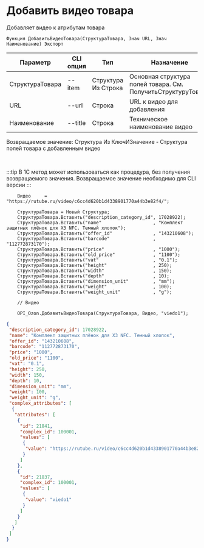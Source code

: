 ﻿---
sidebar_position: 24
---

# Добавить видео товара
 Добавляет видео к атрибутам товара



`Функция ДобавитьВидеоТовара(СтруктураТовара, Знач URL, Знач Наименование) Экспорт`

  | Параметр | CLI опция | Тип | Назначение |
  |-|-|-|-|
  | СтруктураТовара | --item | Структура Из Строка | Основная структура полей товара. См. ПолучитьСтруктуруТовара |
  | URL | --url | Строка | URL к видео для добавления |
  | Наименование | --title | Строка | Техническое наименование видео |

  
  Возвращаемое значение:   Структура Из КлючИЗначение - Структура полей товара с добавленным видео

<br/>

:::tip
В 1С метод может использоваться как процедура, без получения возвращаемого значения. Возвращаемое значение необходимо для CLI версии
:::
<br/>


```bsl title="Пример кода"
    Видео     = "https://rutube.ru/video/c6cc4d620b1d4338901770a44b3e82f4/";

    СтруктураТовара = Новый Структура;
    СтруктураТовара.Вставить("description_category_id", 17028922);
    СтруктураТовара.Вставить("name"                   , "Комплект защитных плёнок для X3 NFC. Темный хлопок");
    СтруктураТовара.Вставить("offer_id"               , "143210608");
    СтруктураТовара.Вставить("barcode"                , "112772873170");
    СтруктураТовара.Вставить("price"                  , "1000");
    СтруктураТовара.Вставить("old_price"              , "1100");
    СтруктураТовара.Вставить("vat"                    , "0.1");
    СтруктураТовара.Вставить("height"                 , 250);
    СтруктураТовара.Вставить("width"                  , 150);
    СтруктураТовара.Вставить("depth"                  , 10);
    СтруктураТовара.Вставить("dimension_unit"         , "mm");
    СтруктураТовара.Вставить("weight"                 , 100);
    СтруктураТовара.Вставить("weight_unit"            , "g");

    // Видео

    OPI_Ozon.ДобавитьВидеоТовара(СтруктураТовара, Видео, "viedo1");
```
    



```json title="Результат"
{
 "description_category_id": 17028922,
 "name": "Комплект защитных плёнок для X3 NFC. Темный хлопок",
 "offer_id": "143210608",
 "barcode": "112772873170",
 "price": "1000",
 "old_price": "1100",
 "vat": "0.1",
 "height": 250,
 "width": 150,
 "depth": 10,
 "dimension_unit": "mm",
 "weight": 100,
 "weight_unit": "g",
 "complex_attributes": [
  {
   "attributes": [
    {
     "id": 21841,
     "complex_id": 100001,
     "values": [
      {
       "value": "https://rutube.ru/video/c6cc4d620b1d4338901770a44b3e82f4/"
      }
     ]
    },
    {
     "id": 21837,
     "complex_id": 100001,
     "values": [
      {
       "value": "viedo1"
      }
     ]
    }
   ]
  }
 ]
}
```
